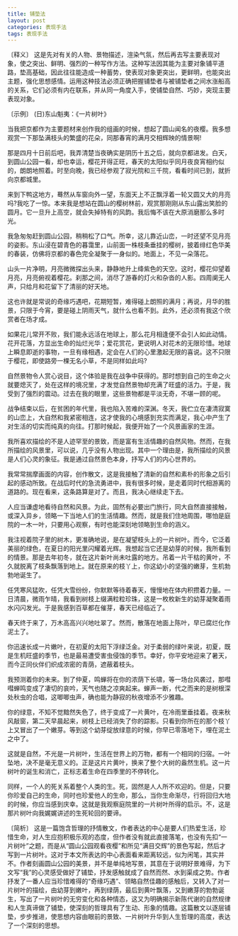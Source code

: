 ```yaml
---
title: 铺垫法
layout: post
categories: 表现手法
tags: 表现手法
---
```


〔释义〕 这是先对有关的人物、景物描述，渲染气氛，然后再去写主要表现对象，使之突出、鲜明、强烈的一种写作方法。这种写法因其能为主要对象铺平道路，垫高基础，因此往往能造成一种蓄势，使表现对象更突出，更鲜明，也能突出主题，强化思想感情。运用这种技法必须正确把握铺垫者与被铺垫者之间水涨船高的关系，它们必须有内在联系，并从同一角度入手，使铺垫自然、巧妙，突现主要表现对象。

〔示例〕 (日)东山魁夷：《一片树叶》

当我把京都作为主要题材来创作我的组画的时候，想起了圆山闻名的夜樱。我多想观赏一下那坠满枝头的繁盛的花朵，同那春宵的满月交相辉映的情景啊!

那是四月十日前后吧，我弄清楚当夜确实是阴历十五之后，就向京都进发。白天，到圆山公园一看，却也幸运，樱花开得正旺，春天的太阳似乎同月夜良宵相约似的，朗朗地照着。时至向晚，我已经参观了寂光院和三千院，看看时间已到，就折向京都城里。

来到下鸭这地方，蓦然从车窗向外一望，东面天上不正飘浮着一轮又圆又大的月亮吗?我吃了一惊。本来我是想站在圆山的樱树林前，观赏那刚刚从东山露出笑脸的圆月。它一旦升上高空，就会失掉特有的风韵。我后悔不该在大原消磨那么多时光。

我急匆匆赶到圆山公园，稍稍松了口气。所幸，这儿靠近山峦，一时还望不见月亮的姿影。东山浸在碧青色的暮霭里，山前面一株枝条垂挂的樱树，披着绯红色华美的春装，仿佛将京都的春色完全凝聚于一身似的。地面上，不见一朵落花。

山头一片净明，月亮微微探出头来，静静地升上绛紫色的天空。这时，樱花仰望着月亮，月亮俯视着樱花。刹那之间，消尽了游春的灯火和杂沓的人影。四周阒无人声，只给月和花留下了清丽的好天地。

这也许就是常说的奇缘巧遇吧，花期短暂，难得碰上朗照的满月；再说，月华的胜景，只限于今宵，要是碰上阴雨天气，就什么也看不到。此外，还必须有我这个欣赏者在场才成。

如果花儿常开不败，我们能永远活在地球上，那么花月相逢便不会引人如此动情。花开花落，方显出生命的灿烂光华；爱花赏花，更说明人对花木的无限珍惜。地球上瞬息即逝的事物，一旦有缘相遇，定会在人们的心里激起无限的喜说。这不只限于樱花，即使路旁一棵无名小草，不是同样如此吗?

自然景物令人赏心说目，这个体验是我在战争中获得的。那时想到自己的生命之火就要熄灭了，处在这样的境况里，才发觉自然景物却充满了旺盛的活力。于是，我受到了强烈的震动。过去在我的眼里，这些景物都是平淡无奇，不堪一顾的呢。

战争结束以后，在贫困的年代里，我也陷入苦难的深渊。冬天，我伫立在凄清寂寞的山峦上，大自然和我紧密相连，这才使我的心境感到充实而满足，我心中产生了对生活的切实而纯真的向往。打那时候起，我便开始了一个风景画家的生涯。

我所喜欢描绘的不是人迹罕至的景致，而是富有生活情趣的自然风物。然而，在我所描绘的风景里，可以说，几乎没有人物出现。其中一个理由是，我所描绘的风景是人们心灵的象征。我是通过自然景色本身，抒写人们的内心世界的。

我常常揣摩画面的内容，创作散文，这是我接触了清新的自然和素朴的形象之后引起的感动所致。在战后时代的急流勇进中，我有很多时候，是走着同时代相游离的道路的。现在看来，这条路算是对了。而且，我决心继续走下去。

人应当谦虚地看待自然和风景。为此，固然有必要出门旅行，同大自然直接接触，或深入异乡，领略一下当地人们的生活情趣。然而，就是我们住地周围，哪怕是庭院的一木一叶，只要用心观察，有时也能深刻地领略到生命的涵义。

我注视着院子里的树木，更准确地说，是在凝望枝头上的一片树叶。而今，它泛着美丽的绿色，在夏日的阳光里闪耀着光辉。我想起当它还是幼芽的时候，我所看到的情景。那是去年初冬，就在这片新叶尚未吐露的地方。吊着一片干枯的黄叶，不久就脱离了枝条飘落到地上。就在原来的枝丫上，你这幼小的坚强的嫩芽，生机勃勃地诞生了。

任凭寒风猛吹，任凭大雪纷纷，你默默等待着春天，慢慢地在体内积攒着力量。一日清晨，微雨乍晴，我看到树枝上缀满粒粒珍珠，这是一枚枚新生的幼芽凝聚着雨水闪闪发光。于是我感到百草都在催芽，春天已经临近了。

春天终于来了，万木高高兴兴地吐翠了。然而，散落在地面上陈叶，早已腐烂化作泥土了。

你迅速长成一片嫩叶，在初夏的太阳下浮绿泛金。对于柔弱的绿叶来说，初夏，既是生机旺盛的季节，也是最易遭受害虫侵蚀的季节。幸好，你平安地迎来了暑天，而今正同伙伴们织成浓密的青荫，遮蔽着枝头。

我预测着你的未来。到了仲夏，鸣蝉将在你的浓荫下长啸，等一场台风袭过，那嘒嘒蝉鸣变成了凄切的哀吟，天气也随之凉爽起来。蝉声一断，代之而来的是树根深处秋虫的合唱，这唧唧虫声，确也能为静寂的秋夜增添不少雅趣。

你的绿意，不知不觉黯然失色了，终于变成了一片黄叶，在冷雨里垂挂着。夜来秋风敲窗，第二天早晨起来，树枝上已经消失了你的踪影。只看到你所在的那个枝丫上又冒出了一个嫩芽。等到这个幼芽绽放绿意的时候，你早已零落地下，埋在泥土之中了。

这就是自然，不光是一片树叶，生活在世界上的万物，都有一个相同的归宿。一叶坠地，决不是毫无意义的。正是这片片黄叶，换来了整个大树的盎然生机。这一片树叶的诞生和消亡，正标志着生命在四季里的不停转化。

同样，一个人的死关系着整个人类的生。死，固然是人人所不欢迎的。但是，只要你珍爱自己的生命，同时也珍爱他人的生命，那么，当你生命渐尽，行将回归大地的时候，你应当感到庆幸。这就是我观察庭院里的一片树叶所得的启示。不，这是那片树叶向我娓娓讲述的生死轮回的要谛。

〔简析〕 这是一篇饱含哲理的抒情散文，作者表达的中心是要人们热爱生活，珍惜生命，对人生应抱积极乐观的态度，但作者没有就此直接落笔，也没有先扣“一片树叶”之题，而是从“圆山公园观看夜樱”和所见“满目交辉”的景色写起，然后才写到一片树叶。这对于本文所表达的中心表面看来距离较远，似为闲笔，其实并不。作者刻画圆山公园的美景，并不是单纯地写景，其意在于说明好景难得，为下文写“我”的心灵感受做好了铺垫，抒发感触就成了自然而然、水到渠成之势。作者抒发了一番人应当珍惜难得的“奇缘巧遇”、领略自然佳趣的感触后，又转入了对一片树叶的描绘，由幼芽到嫩叶，再到绿荫，最后到黄叶飘落，又到嫩芽的勃勃诞生，写出了一片树叶的无穷变化和各种情态，这又为明确揭示新陈代谢的自然规律和人生真谛做了铺垫，使深刻的哲理具有了生动、形象的情趣。这篇散文以逐层铺垫，步步推进，使思想内容由眼前的景致、一片树叶升华到人生哲理的高度，表达了一个深刻的思想。 